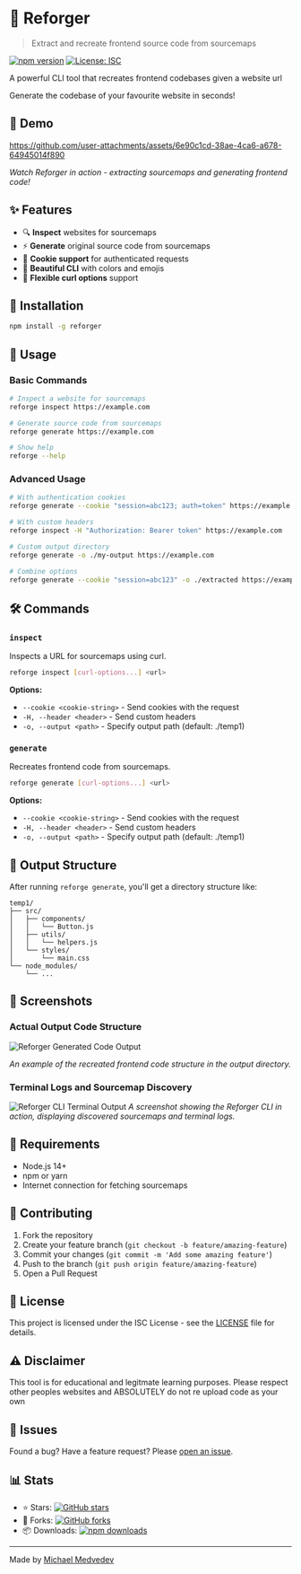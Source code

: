 # 🌋 Reforger

> Extract and recreate frontend source code from sourcemaps

[![npm version](https://badge.fury.io/js/reforger.svg)](https://badge.fury.io/js/reforger)
[![License: ISC](https://img.shields.io/badge/License-ISC-blue.svg)](https://opensource.org/licenses/ISC)

A powerful CLI tool that recreates frontend codebases given a website url

Generate the codebase of your favourite website in seconds!

## 🎥 Demo

https://github.com/user-attachments/assets/6e90c1cd-38ae-4ca6-a678-64945014f890

*Watch Reforger in action - extracting sourcemaps and generating frontend code!*

## ✨ Features

- 🔍 **Inspect** websites for sourcemaps
- ⚡ **Generate** original source code from sourcemaps
- 🍪 **Cookie support** for authenticated requests
- 🎨 **Beautiful CLI** with colors and emojis
- 🔧 **Flexible curl options** support

## 🚀 Installation

```bash
npm install -g reforger
```

## 📖 Usage

### Basic Commands

```bash
# Inspect a website for sourcemaps
reforge inspect https://example.com

# Generate source code from sourcemaps
reforge generate https://example.com

# Show help
reforge --help
```

### Advanced Usage

```bash
# With authentication cookies
reforge generate --cookie "session=abc123; auth=token" https://example.com

# With custom headers
reforge inspect -H "Authorization: Bearer token" https://example.com

# Custom output directory
reforge generate -o ./my-output https://example.com

# Combine options
reforge generate --cookie "session=abc123" -o ./extracted https://example.com
```

## 🛠️ Commands

### `inspect`
Inspects a URL for sourcemaps using curl.

```bash
reforge inspect [curl-options...] <url>
```

**Options:**
- `--cookie <cookie-string>` - Send cookies with the request
- `-H, --header <header>` - Send custom headers
- `-o, --output <path>` - Specify output path (default: ./temp1)

### `generate`
Recreates frontend code from sourcemaps.

```bash
reforge generate [curl-options...] <url>
```

**Options:**
- `--cookie <cookie-string>` - Send cookies with the request
- `-H, --header <header>` - Send custom headers
- `-o, --output <path>` - Specify output path (default: ./temp1)

## 📁 Output Structure

After running `reforge generate`, you'll get a directory structure like:

```
temp1/
├── src/
│   ├── components/
│   │   └── Button.js
│   ├── utils/
│   │   └── helpers.js
│   └── styles/
│       └── main.css
└── node_modules/
    └── ...
```

## 📸 Screenshots

### Actual Output Code Structure
![Reforger Generated Code Output](assets/reforge-code.png)

*An example of the recreated frontend code structure in the output directory.*

### Terminal Logs and Sourcemap Discovery
![Reforger CLI Terminal Output](assets/reforge-sc.png)
*A screenshot showing the Reforger CLI in action, displaying discovered sourcemaps and terminal logs.*

## 🔧 Requirements

- Node.js 14+ 
- npm or yarn
- Internet connection for fetching sourcemaps

## 🤝 Contributing

1. Fork the repository
2. Create your feature branch (`git checkout -b feature/amazing-feature`)
3. Commit your changes (`git commit -m 'Add some amazing feature'`)
4. Push to the branch (`git push origin feature/amazing-feature`)
5. Open a Pull Request

## 📝 License

This project is licensed under the ISC License - see the [LICENSE](LICENSE) file for details.

## ⚠️ Disclaimer

This tool is for educational and legitmate learning purposes. Please respect other peoples websites and
ABSOLUTELY do not re upload code as your own

## 🐛 Issues

Found a bug? Have a feature request? Please [open an issue](https://github.com/Mike-Medvedev/reforger/issues).

## 📊 Stats

- ⭐ Stars: [![GitHub stars](https://img.shields.io/github/stars/Mike-Medvedev/reforger.svg)](https://github.com/Mike-Medvedev/reforger/stargazers)
- 🍴 Forks: [![GitHub forks](https://img.shields.io/github/forks/Mike-Medvedev/reforger.svg)](https://github.com/Mike-Medvedev/reforger/network)
- 📦 Downloads: [![npm downloads](https://img.shields.io/npm/dm/reforger.svg)](https://www.npmjs.com/package/reforger)

---

Made by [Michael Medvedev](https://github.com/Mike-Medvedev)

